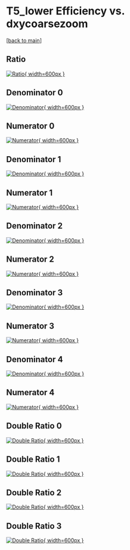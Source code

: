 # T5_lower Efficiency vs. dxycoarsezoom

[[back to main](./)]



## Ratio

[![Ratio](../mtv/var/T5_lower_base_11_-1_eff_dxycoarsezoom.png){ width=600px }](../mtv/var/T5_lower_base_11_-1_eff_dxycoarsezoom.pdf)

## Denominator 0

[![Denominator](../mtv/den/T5_lower_base_11_-1_eff_dxycoarsezoom_den0.png){ width=600px }](../mtv/den/T5_lower_base_11_-1_eff_dxycoarsezoom_den0.pdf)

## Numerator 0

[![Numerator](../mtv/num/T5_lower_base_11_-1_eff_dxycoarsezoom_num0.png){ width=600px }](../mtv/num/T5_lower_base_11_-1_eff_dxycoarsezoom_num0.pdf)

## Denominator 1

[![Denominator](../mtv/den/T5_lower_base_11_-1_eff_dxycoarsezoom_den1.png){ width=600px }](../mtv/den/T5_lower_base_11_-1_eff_dxycoarsezoom_den1.pdf)

## Numerator 1

[![Numerator](../mtv/num/T5_lower_base_11_-1_eff_dxycoarsezoom_num1.png){ width=600px }](../mtv/num/T5_lower_base_11_-1_eff_dxycoarsezoom_num1.pdf)

## Denominator 2

[![Denominator](../mtv/den/T5_lower_base_11_-1_eff_dxycoarsezoom_den2.png){ width=600px }](../mtv/den/T5_lower_base_11_-1_eff_dxycoarsezoom_den2.pdf)

## Numerator 2

[![Numerator](../mtv/num/T5_lower_base_11_-1_eff_dxycoarsezoom_num2.png){ width=600px }](../mtv/num/T5_lower_base_11_-1_eff_dxycoarsezoom_num2.pdf)

## Denominator 3

[![Denominator](../mtv/den/T5_lower_base_11_-1_eff_dxycoarsezoom_den3.png){ width=600px }](../mtv/den/T5_lower_base_11_-1_eff_dxycoarsezoom_den3.pdf)

## Numerator 3

[![Numerator](../mtv/num/T5_lower_base_11_-1_eff_dxycoarsezoom_num3.png){ width=600px }](../mtv/num/T5_lower_base_11_-1_eff_dxycoarsezoom_num3.pdf)

## Denominator 4

[![Denominator](../mtv/den/T5_lower_base_11_-1_eff_dxycoarsezoom_den4.png){ width=600px }](../mtv/den/T5_lower_base_11_-1_eff_dxycoarsezoom_den4.pdf)

## Numerator 4

[![Numerator](../mtv/num/T5_lower_base_11_-1_eff_dxycoarsezoom_num4.png){ width=600px }](../mtv/num/T5_lower_base_11_-1_eff_dxycoarsezoom_num4.pdf)

## Double Ratio 0

[![Double Ratio](../mtv/ratio/T5_lower_base_11_-1_eff_dxycoarsezoom_ratio0.png){ width=600px }](../mtv/ratio/T5_lower_base_11_-1_eff_dxycoarsezoom_ratio0.pdf)

## Double Ratio 1

[![Double Ratio](../mtv/ratio/T5_lower_base_11_-1_eff_dxycoarsezoom_ratio1.png){ width=600px }](../mtv/ratio/T5_lower_base_11_-1_eff_dxycoarsezoom_ratio1.pdf)

## Double Ratio 2

[![Double Ratio](../mtv/ratio/T5_lower_base_11_-1_eff_dxycoarsezoom_ratio2.png){ width=600px }](../mtv/ratio/T5_lower_base_11_-1_eff_dxycoarsezoom_ratio2.pdf)

## Double Ratio 3

[![Double Ratio](../mtv/ratio/T5_lower_base_11_-1_eff_dxycoarsezoom_ratio3.png){ width=600px }](../mtv/ratio/T5_lower_base_11_-1_eff_dxycoarsezoom_ratio3.pdf)

